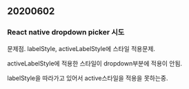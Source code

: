 ## 20200602

###  React native dropdown picker 시도
문제점.
labelStyle, activeLabelStyle에 스타일 적용문제.

activeLabelStyle에 적용한 스타일이 dropdown부분에 적용이 안됨.

labelStyle을 따라가고 있어서 active스타일을 적용을 못하는중.

### 


